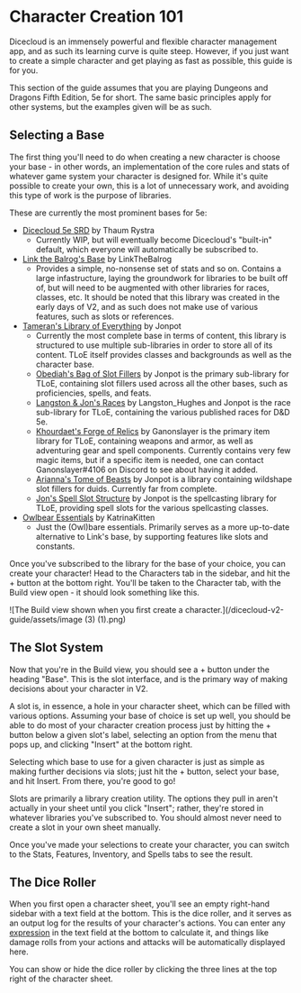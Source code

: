 # Character Creation 101

Dicecloud is an immensely powerful and flexible character management app, and as such its learning curve is quite steep. However, if you just want to create a simple character and get playing as fast as possible, this guide is for you.

This section of the guide assumes that you are playing Dungeons and Dragons Fifth Edition, 5e for short. The same basic principles apply for other systems, but the examples given will be as such.

## Selecting a Base

The first thing you'll need to do when creating a new character is choose your base - in other words, an implementation of the core rules and stats of whatever game system your character is designed for. While it's quite possible to create your own, this is a lot of unnecessary work, and avoiding this type of work is the purpose of libraries.

These are currently the most prominent bases for 5e:

* [Dicecloud 5e SRD](https://beta.dicecloud.com/library/qkv8aptJH2fCXARcJ) by Thaum Rystra
  * Currently WIP, but will eventually become Dicecloud's "built-in" default, which everyone will automatically be subscribed to.
* [Link the Balrog's Base](https://beta.dicecloud.com/library/NMgBJwmFKjkxvM8HW) by LinkTheBalrog
  * Provides a simple, no-nonsense set of stats and so on. Contains a large infastructure, laying the groundwork for libraries to be built off of, but will need to be augmented with other libraries for races, classes, etc. It should be noted that this library was created in the early days of V2, and as such does not make use of various features, such as slots or references.
* [Tameran's Library of Everything](https://beta.dicecloud.com/library/hYPp44b6DvkgZkL2o) by Jonpot
  * Currently the most complete base in terms of content, this library is structured to use multiple sub-libraries in order to store all of its content. TLoE itself provides classes and backgrounds as well as the character base.
  * [Obediah's Bag of Slot Fillers](https://beta.dicecloud.com/library/8weFtT657czESN8bc) by Jonpot is the primary sub-library for TLoE, containing slot fillers used across all the other bases, such as proficiencies, spells, and feats.
  * [Langston & Jon's Races](https://beta.dicecloud.com/library/nAX82dWJvjYaqRiQf) by Langston_Hughes and Jonpot is the race sub-library for TLoE, containing the various published races for D\&D 5e.
  * [Khourdaet's Forge of Relics](https://beta.dicecloud.com/library/6zSDbwmiQvfccRWdw) by Ganonslayer is the primary item library for TLoE, containing weapons and armor, as well as adventuring gear and spell components. Currently contains very few magic items, but if a specific item is needed, one can contact Ganonslayer#4106 on Discord to see about having it added.
  * [Arianna's Tome of Beasts](https://beta.dicecloud.com/library/EDBGcBPh2xsEvTvfh) by Jonpot is a library containing wildshape slot fillers for duids. Currently far from complete.
  * [Jon's Spell Slot Structure](https://beta.dicecloud.com/library/2wuq3G9FM9bJ4sdsu) by Jonpot is the spellcasting library for TLoE, providing spell slots for the various spellcasting classes.
* [Owlbear Essentials](https://beta.dicecloud.com/library/cBiPuuN2wbrBp2tbg) by KatrinaKitten
  * Just the (Owl)bare essentials. Primarily serves as a more up-to-date alternative to Link's base, by supporting features like slots and constants.

Once you've subscribed to the library for the base of your choice, you can create your character! Head to the Characters tab in the sidebar, and hit the + button at the bottom right. You'll be taken to the Character tab, with the Build view open - it should look something like this.

![The Build view shown when you first create a character.](/dicecloud-v2-guide/assets/image (3) (1).png)

## The Slot System

Now that you're in the Build view, you should see a + button under the heading "Base". This is the slot interface, and is the primary way of making decisions about your character in V2.

A slot is, in essence, a hole in your character sheet, which can be filled with various options. Assuming your base of choice is set up well, you should be able to do most of your character creation process just by hitting the + button below a given slot's label, selecting an option from the menu that pops up, and clicking "Insert" at the bottom right.

Selecting which base to use for a given character is just as simple as making further decisions via slots; just hit the + button, select your base, and hit Insert. From there, you're good to go!

<p class="hint info">
Slots are primarily a library creation utility. The options they pull in aren't actually in your sheet until you click "Insert"; rather, they're stored in whatever libraries you've subscribed to. You should almost never need to create a slot in your own sheet manually.
</p>

Once you've made your selections to create your character, you can switch to the Stats, Features, Inventory, and Spells tabs to see the result.

## The Dice Roller

When you first open a character sheet, you'll see an empty right-hand sidebar with a text field at the bottom. This is the dice roller, and it serves as an output log for the results of your character's actions. You can enter any [expression](../creating-a-library/parser-documentation.md) in the text field at the bottom to calculate it, and things like damage rolls from your actions and attacks will be automatically displayed here.

You can show or hide the dice roller by clicking the three lines at the top right of the character sheet.
